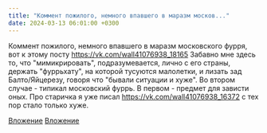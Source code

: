 ```yaml
---
title: "Коммент пожилого, немного впавшего в маразм москов..."
date: 2024-03-13 06:01:00 +0300
---
```


Коммент пожилого, немного впавшего в маразм московского фурря, вот к этому посту https://vk.com/wall41076938_18165
Забавно мне здесь то, что "мимикрировать", подразумевается, лично с его страны, держать "фуррьхату", на которой тусуются малолетки, и лизать зад Балто/Яйцерезу, говоря что "бывали ситуации и хуже".
Во втором случае - типикал московский фуррь. В первом - предмет для зависти оных.
Про старичка я уже писал https://vk.com/wall41076938_16372 с тех пор стало только хуже.


[Вложение](/assets/vk_photos/4/grRXOn35a5Y.jpg)
[Вложение](/assets/vk_photos/3/qoJxAkNXl_s.jpg)

